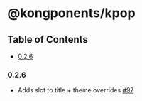 # @kongponents/kpop

## Table of Contents

- [0.2.6](#026)

### 0.2.6
 - Adds slot to title + theme overrides [#97](https://github.com/Kong/kongponents/pull/97)
